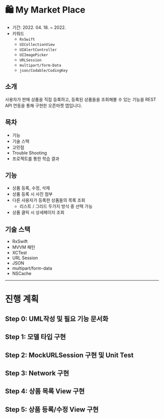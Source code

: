 # 🛍 My Market Place

- 기간: 2022. 04. 18. ~ 2022. 
- 키워드
  - `RxSwift`
  - `UICollectionView`
  - `UIAlertController`
  - `UIImagePicker`
  - `URLSession`
  - `multipart/form-Data`
  - `json/Codable/CodingKey`
 ## 소개
 사용자가 판매 상품을 직접 등록하고, 등록된 상품들을 조회해볼 수 있는 기능을 REST API 연동을 통해 구현한 오픈마켓 앱입니다. 


## 목차
- 기능
- 기술 스택
- 고민점
- Trouble Shooting
- 프로젝트를 통한 학습 결과

## 기능
- 상품 등록, 수정, 삭제
- 상품 등록 시 사진 첨부
- 다른 사용자가 등록한 상품들의 목록 조회
  - 리스트 / 그리드 두가지 방식 중 선택 가능
- 상품 클릭 시 상세페이지 조회

## 기술 스택
- RxSwift
- MVVM 패턴
- XCTest
- URL Session
- JSON
- multipart/form-data
- NSCache



---
# 진행 계획
## Step 0: UML작성 및 필요 기능 문서화
## Step 1: 모델 타입 구현
## Step 2: MockURLSession 구현 및 Unit Test
## Step 3: Network 구현
## Step 4: 상품 목록 View 구현
## Step 5: 상품 등록/수정 View 구현
